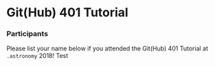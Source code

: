 # Git(Hub) 401 Tutorial

### Participants

Please list your name below if you attended the Git(Hub) 401 Tutorial at `.astronomy` 2018!
Test
